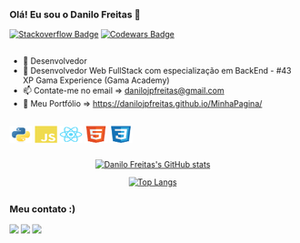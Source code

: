 ### Olá! Eu sou o Danilo Freitas 👋

[![Stackoverflow Badge](https://img.shields.io/badge/-Stackoverflow-4CA143?style=flat-square&logo=Stackoverflow&logoColor=white&link=https://stackoverflow.com/users/19333888/danilo-freitas)](https://stackoverflow.com/users/19333888/danilo-freitas)
[![Codewars Badge](https://www.codewars.com/users/danilojpfreitas/badges/micro)](https://www.codewars.com/users/danilojpfreitas/badges/micro)

##

- 🔭 Desenvolvedor
- 🌱 Desenvolvedor Web FullStack com especialização em BackEnd - #43 XP Gama Experience (Gama Academy)
- 📫 Contate-me no email => danilojpfreitas@gmail.com
- :page_facing_up: Meu Portfólio => https://danilojpfreitas.github.io/MinhaPagina/

<!-- <div style="display: inline_block"  align="center">
  <a href="https://github.com/danilojpfreitas">
  <img height="180em" src="https://github-readme-stats.vercel.app/api?username=danilojpfreitas&show_icons=true&theme=dark&include_all_commits=true&count_private=true"/>
  <img height="180em" src="https://github-readme-stats.vercel.app/api/top-langs/?username=danilojpfreitas&layout=compact&langs_count=7&theme=dark"/>
</div>  -->
<div style="display: inline_block"><br>
   <img align="center" alt="Danilo-Python" height="30" width="40" src="https://raw.githubusercontent.com/devicons/devicon/master/icons/python/python-original.svg">
  <img align="center" alt="Danilo-Js" height="30" width="40" src="https://raw.githubusercontent.com/devicons/devicon/master/icons/javascript/javascript-plain.svg">
  <img align="center" alt="Danilo-React" height="30" width="40" src="https://raw.githubusercontent.com/devicons/devicon/master/icons/react/react-original.svg">
  <img align="center" alt="Danilo-HTML" height="30" width="40" src="https://raw.githubusercontent.com/devicons/devicon/master/icons/html5/html5-original.svg">
  <img align="center" alt="Rafa-Danilo" height="30" width="40" src="https://raw.githubusercontent.com/devicons/devicon/master/icons/css3/css3-original.svg">
</div>
  
  ##
  
  <div align="center">
  
  [![Danilo Freitas's GitHub stats](https://github-readme-stats.vercel.app/api?username=danilojpfreitas&show_icons=true)](https://github.com/anuraghazra/github-readme-stats)
  
  [![Top Langs](https://github-readme-stats.vercel.app/api/top-langs/?username=danilojpfreitas&layout=compact)](https://github.com/anuraghazra/github-readme-stats)
  
  </div>
  
  ##
  
  ### Meu contato :)
  
  <div> 
  <a align="center" href="https://www.linkedin.com/in/danilo-freitas-dev/" target="_blank"><img src="https://img.shields.io/badge/-LinkedIn-%230077B5?style=for-the-badge&logo=linkedin&logoColor=white" target="_blank"></a> 
  <a align="center" href = "mailto:danilojpfreitas@gmail.com"><img src="https://img.shields.io/badge/-Gmail-%23333?style=for-the-badge&logo=gmail&logoColor=white" target="_blank"></a>
  <a align="center" href="https://instagram.com/danilojpfreitas" target="_blank"><img src="https://img.shields.io/badge/-Instagram-%23E4405F?style=for-the-badge&logo=instagram&logoColor=white" target="_blank"></a>
  <div/>
  

